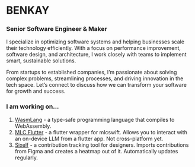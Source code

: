 # BENKAY
### Senior Software Engineer & Maker
I specialize in optimizing software systems and helping businesses scale their technology efficiently. With a focus on performance improvement, software design, and architecture, I work closely with teams to implement smart, sustainable solutions.

From startups to established companies, I’m passionate about solving complex problems, streamlining processes, and driving innovation in the tech space. Let’s connect to discuss how we can transform your software for growth and success.

### I am working on...
1. [WasmLang](https://github.com/iambenkay/wasmlang) - a type-safe programming language that compiles to WebAssembly.
2. [MLC Flutter](https://github.com/iambenkay/mlc_flutter) - a flutter wrapper for mlcswift. Allows you to interact with an on-device LLM from a flutter app. Not cross-platform yet.
3. [Sixelf](https://sixelf.com) - a contribution tracking tool for designers. Imports contributions from Figma and creates a heatmap out of it. Automatically updates regularly.

<!--
**iambenkay/iambenkay** is a ✨ _special_ ✨ repository because its `README.md` (this file) appears on your GitHub profile.

Here are some ideas to get you started:

- 🔭 I’m currently working on ...
- 🌱 I’m currently learning ...
- 👯 I’m looking to collaborate on ...
- 🤔 I’m looking for help with ...
- 💬 Ask me about ...
- 📫 How to reach me: ...
- 😄 Pronouns: ...
- ⚡ Fun fact: ...
-->
